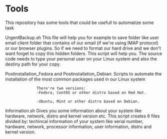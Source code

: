 # Tools
This repository has some tools that could be usefull to automatize some task

UrgentBackup.sh
                This file will help you for example to save  folder like user email client folder that contains of our email (if we're using IMAP protocol) or our browser plugins.
                So if we need to format our hard drive and we don't want forget to copy this hidden folders. This script will help you.
The source code needs to type your personal user on your Linux system and also the destiny path for your copy.

Postinstallation_Fedora and Postinstallation_Debian:
                  Scripts to automate the installation of the most common packages used in our Linux system
                  
                  There're two versions:
                  -Fedora, CentOS or other distro based on Red Hat.
                  
                  -Ubuntu, Mint or other distro based on Debian.

Information.sh
                Gives you some information about your system like hardware, network, distro and kernel version etc.
                This script creates 6 files divided by: techincal information of your system like serial number, hardware, network, processor information, user information, distro and kernel version.
